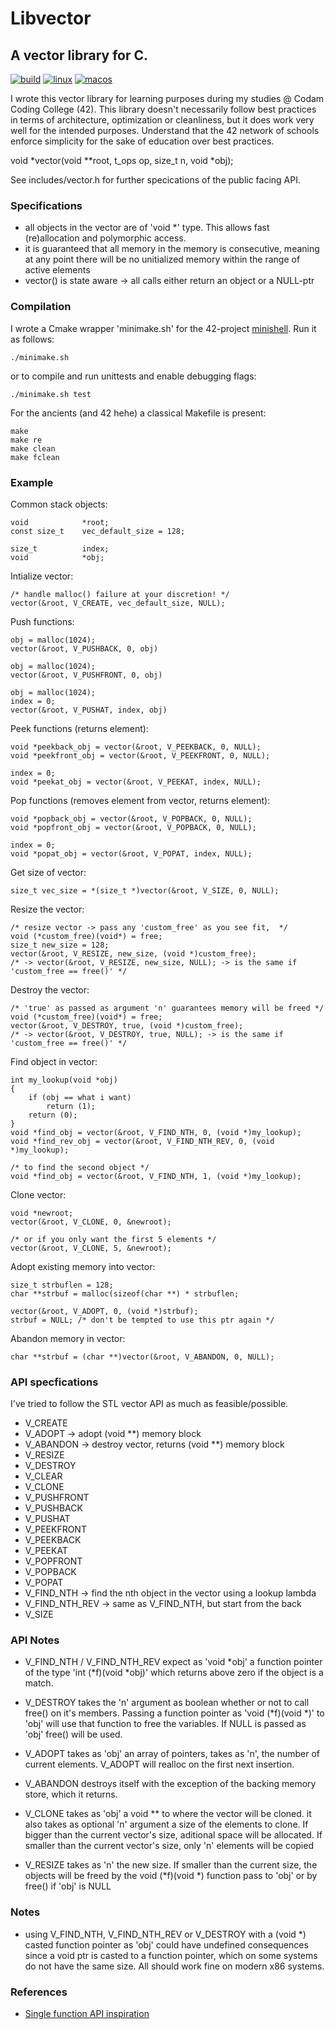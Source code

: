 # Libvector
## A vector library for C.
[![build](https://github.com/s-t-a-n/libvector/workflows/Unittests/badge.svg)](https://github.com/s-t-a-n/libvector/actions?workflow=Unittests)
[![linux](https://github.com/s-t-a-n/libvector/workflows/Linux/badge.svg)](https://github.com/s-t-a-n/libvector/actions?workflow=Linux)
[![macos](https://github.com/s-t-a-n/libvector/workflows/MacOS/badge.svg)](https://github.com/s-t-a-n/libvector/actions?workflow=MacOS)

I wrote this vector library for learning purposes during my studies @ Codam Coding College (42). This library doesn't necessarily follow best practices in terms of architecture, optimization or cleanliness, but it does work very well for the intended purposes. Understand that the 42 network of schools enforce simplicity for the sake of education over best practices. 

void	*vector(void **root, t_ops op, size_t n, void *obj);

See includes/vector.h for further specications of the public facing API.

### Specifications

- all objects in the vector are of 'void *' type. This allows fast (re)allocation and polymorphic access.
- it is guaranteed that all memory in the memory is consecutive, meaning at any point there will be no unitialized memory within the range of active elements
- vector() is state aware -> all calls either return an object or a NULL-ptr

### Compilation

I wrote a Cmake wrapper 'minimake.sh' for the 42-project [minishell](http://github.com/harou24/minishell/). Run it as follows:

    ./minimake.sh

or to compile and run unittests and enable debugging flags:

    ./minimake.sh test

For the ancients (and 42 hehe) a classical Makefile is present:

    make
    make re
    make clean
    make fclean

### Example

Common stack objects:

    void			*root;
    const size_t	vec_default_size = 128;
    
    size_t			index;
    void			*obj;
    
Intialize vector:

    /* handle malloc() failure at your discretion! */
    vector(&root, V_CREATE, vec_default_size, NULL);
    
Push functions:

    obj = malloc(1024);
    vector(&root, V_PUSHBACK, 0, obj)
    
    obj = malloc(1024);
    vector(&root, V_PUSHFRONT, 0, obj)
    
    obj = malloc(1024);
    index = 0;
    vector(&root, V_PUSHAT, index, obj)
    
Peek functions (returns element):

    void *peekback_obj = vector(&root, V_PEEKBACK, 0, NULL);
    void *peekfront_obj = vector(&root, V_PEEKFRONT, 0, NULL);
    
    index = 0;
    void *peekat_obj = vector(&root, V_PEEKAT, index, NULL);
    
Pop functions (removes element from vector, returns element):

    void *popback_obj = vector(&root, V_POPBACK, 0, NULL);
    void *popfront_obj = vector(&root, V_POPBACK, 0, NULL);
    
    index = 0;
    void *popat_obj = vector(&root, V_POPAT, index, NULL);
 
Get size of vector:
   
    size_t vec_size = *(size_t *)vector(&root, V_SIZE, 0, NULL);

Resize the vector:

	/* resize vector -> pass any 'custom_free' as you see fit,  */
	void (*custom_free)(void*) = free;
	size_t new_size = 128;
	vector(&root, V_RESIZE, new_size, (void *)custom_free);
    /* -> vector(&root, V_RESIZE, new_size, NULL); -> is the same if 'custom_free == free()' */

Destroy the vector:
    
    /* 'true' as passed as argument 'n' guarantees memory will be freed */
	void (*custom_free)(void*) = free;
    vector(&root, V_DESTROY, true, (void *)custom_free);
    /* -> vector(&root, V_DESTROY, true, NULL); -> is the same if 'custom_free == free()' */

Find object in vector:

    int my_lookup(void *obj)
    {
    	if (obj == what i want)
    		return (1);
    	return (0);
    }
	void *find_obj = vector(&root, V_FIND_NTH, 0, (void *)my_lookup);
	void *find_rev_obj = vector(&root, V_FIND_NTH_REV, 0, (void *)my_lookup);

	/* to find the second object */
	void *find_obj = vector(&root, V_FIND_NTH, 1, (void *)my_lookup);

Clone vector:

	void *newroot;
    vector(&root, V_CLONE, 0, &newroot);

    /* or if you only want the first 5 elements */
    vector(&root, V_CLONE, 5, &newroot);

Adopt existing memory into vector:

    size_t strbuflen = 128;
    char **strbuf = malloc(sizeof(char **) * strbuflen;
    
    vector(&root, V_ADOPT, 0, (void *)strbuf);
    strbuf = NULL; /* don't be tempted to use this ptr again */

Abandon memory in vector:

    char **strbuf = (char **)vector(&root, V_ABANDON, 0, NULL);

### API specfications

I've tried to follow the STL vector API as much as feasible/possible.

- V_CREATE
- V_ADOPT -> adopt (void **) memory block
- V_ABANDON -> destroy vector, returns (void **) memory block
- V_RESIZE
- V_DESTROY
- V_CLEAR
- V_CLONE
- V_PUSHFRONT
- V_PUSHBACK
- V_PUSHAT
- V_PEEKFRONT
- V_PEEKBACK
- V_PEEKAT
- V_POPFRONT
- V_POPBACK
- V_POPAT
- V_FIND_NTH -> find the nth object in the vector using a lookup lambda
- V_FIND_NTH_REV -> same as V_FIND_NTH, but start from the back
- V_SIZE

### API Notes

- V_FIND_NTH / V_FIND_NTH_REV expect as 'void *obj' a function pointer of
  the type 'int (*f)(void *obj)' which returns above zero if the object
  is a match.

- V_DESTROY takes the 'n' argument as boolean whether or not to call free()
  on it's members. Passing a function pointer as 'void (*f)(void *)' to 'obj'
  will use that function to free the variables. If NULL is passed as 'obj'
  free() will be used.

- V_ADOPT takes as 'obj' an array of pointers, takes as 'n', the number
  of current elements. V_ADOPT will realloc on the first next insertion.

- V_ABANDON destroys itself with the exception of the backing memory store,
  which it returns.

- V_CLONE takes as 'obj' a void ** to where the vector will be cloned. 
  it also takes as optional 'n' argument a size of the elements to clone. If
  bigger than the current vector's size, aditional space  will be allocated.
  If smaller than the current vector's size, only 'n' elements will be copied

- V_RESIZE takes as 'n' the new size. If smaller than the current size, the
  objects will be freed by the void (*f)(void *) function pass to 'obj' or
  by free() if 'obj' is NULL

### Notes

- using V_FIND_NTH, V_FIND_NTH_REV or V_DESTROY with a (void *) casted function pointer as 'obj' could have undefined consequences since a void ptr is casted to a function pointer, which on some systems do not have the same size. All should work fine on modern x86 systems.

### References

- [Single function API inspiration](https://stackoverflow.com/a/3463498)
